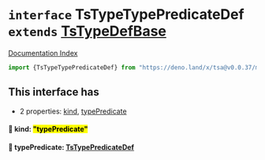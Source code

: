 # `interface` TsTypeTypePredicateDef `extends` [TsTypeDefBase](../private.interface.TsTypeDefBase/README.md)

[Documentation Index](../README.md)

```ts
import {TsTypeTypePredicateDef} from "https://deno.land/x/tsa@v0.0.37/mod.ts"
```

## This interface has

- 2 properties:
[kind](#-kind-typepredicate),
[typePredicate](#-typepredicate-tstypepredicatedef)


#### 📄 kind: <mark>"typePredicate"</mark>



#### 📄 typePredicate: [TsTypePredicateDef](../interface.TsTypePredicateDef/README.md)



